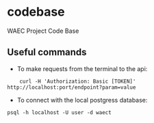 # codebase 

WAEC Project Code Base

## Useful commands

- To make requests from the terminal to the api:

```bashrc
    curl -H 'Authorization: Basic [TOKEN]' http://localhost:port/endpoint?param=value
```

- To connect with the local postgress database:

```bashrc
psql -h localhost -U user -d waect
```

